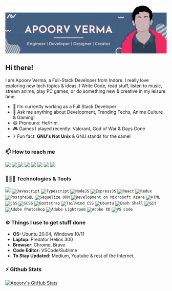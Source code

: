 [![Header](https://raw.githubusercontent.com/apoorvverma/apoorvverma/main/readme_header.png)](https://apoorvverma.com/)

## Hi there!
<!-- <img src="https://raw.githubusercontent.com/apoorvverma/apoorvverma/main/wave.gif" width="30px"> -->

I am Apoorv Verma, a Full-Stack Developer from Indore. I really love exploring new tech topics & ideas. I Write Code, read stuff, listen to music, stream anime, play PC games, or do something new & creative in my leisure time.

- 🌱 I’m currently working as a Full Stack Developer
- 💬 Ask me anything about Development, Trending Techs, Anime Culture & Gaming!
- 😄 Pronouns: He/Him
- 🎮 Games I played recently: Valorant, God of War & Days Gone
- ⚡ Fun fact: <b>GNU's Not Unix</b> & GNU stands for the same!
  <!-- - 🔭 I’m currently working on ... -->
  <!-- - 👯 I’m looking to collaborate on ... -->
  <!-- - 🤔 I’m looking for help with ... -->
  <!-- - 📫 How to reach me: ... -->

### 📫 How to reach me

[<img src="https://img.icons8.com/color/48/000000/linkedin.png" width="4%"/>](https://www.linkedin.com/in/apoorvv/)
<a href="mailto:apoorv.verma999@gmail.com"> <img src="https://img.icons8.com/fluent/48/000000/gmail.png" width="4%"/> </a>
[<img src="https://img.icons8.com/dusk/64/000000/domain.png" width="4%"/>](https://apoorvverma.com/)
[<img src="https://img.icons8.com/color/48/000000/twitter.png" width="4%"/>](https://twitter.com/1999Apoorv)
[<img src="https://img.icons8.com/fluent/48/000000/instagram-new.png" width="4%"/>](https://www.instagram.com/verma.apoorv/)
[<img src="https://img.icons8.com/fluent/48/000000/facebook-new.png" width="4%"/>](https://www.facebook.com/apoorv.verma.33633/)
[<img src="https://upload.wikimedia.org/wikipedia/commons/8/83/Steam_icon_logo.svg" width="4%"/>](https://steamcommunity.com/id/apoorverma/)
[<img src="https://img.icons8.com/fluent/48/000000/spotify.png" width="4%"/>](https://open.spotify.com/user/apoorv.verma12)

### 👨🏻‍💻 Technologies & Tools

<code><img height="40" src="https://img.icons8.com/color/48/000000/c-plus-plus-logo.png"/></code>
<code><img height="40" src="https://img.icons8.com/color/48/000000/javascript.png" title="Javascript"></code>
<code><img height="40" src="https://img.icons8.com/color/48/000000/typescript.png" title="Typescript"></code>
<code><img height="40" src="https://img.icons8.com/fluency/48/000000/node-js.png" title="NodeJS"></code>
<code><img height="40" src="https://user-images.githubusercontent.com/11978772/40430986-a0eb7b92-5e63-11e8-80eb-43fe07f664a6.png" title="ExpressJS"></code>
<code><img height="40" src="https://img.icons8.com/ultraviolet/40/000000/react.png" title="React"></code>
<code><img height="40" src="https://img.icons8.com/color/48/000000/redux.png" title="Redux"></code>
<code><img height="40" src="https://img.icons8.com/color/48/000000/postgreesql.png" title="PostgreSQL"></code>
<code><img height="40" src="https://www.vectorlogo.zone/logos/sequelizejs/sequelizejs-icon.svg" title="Sequelize ORM"></code>
<code><img height="40" src="https://img.icons8.com/color/48/000000/azure-1.png" title="Development on Microsoft Azure"></code>
<code><img height="40" src="https://img.icons8.com/color/48/000000/html-5.png" title="HTML"></code>
<code><img height="40" src="https://img.icons8.com/color/48/000000/css3.png" title="CSS"></code>
<code><img height="40" src="https://img.icons8.com/color/48/000000/sass.png" title="SCSS"></code>
<code><img height="40" src="https://img.icons8.com/color/48/000000/bootstrap.png" title="Bootstrap"></code>
<code><img height="40" src="https://www.vectorlogo.zone/logos/tailwindcss/tailwindcss-icon.svg" title="Tailwind CSS"></code>
<code><img height="40" src="https://img.icons8.com/color/48/000000/ubuntu.png" title="Ubuntu"></code>
<code><img height="40" src="https://img.icons8.com/color/48/000000/console.png" title="Bash Shell"></code>
<code><img height="40" src="https://img.icons8.com/color/48/000000/git.png" title="Git"></code>
<code><img height="40" src="https://img.icons8.com/color/48/000000/adobe-photoshop.png" title="Adobe Photoshop"></code>
<code><img height="40" src="https://img.icons8.com/color/48/000000/adobe-lightroom.png" title="Adobe Lightroom"></code>
<code><img height="40" src="https://img.icons8.com/color/48/000000/adobe-xd.png" title="Adobe XD"></code>
<code><img height="40" src="https://img.icons8.com/color/48/000000/visual-studio-code-2019.png" title="VS Code"></code>

<!-- ## &#x1f4c8; GitHub Stats -->

### ⚙️ Things I use to get stuff done

<ul>
    <li><b>OS:</b> Ubuntu 20.04, Windows 10/11</li>
    <li><b>Laptop: </b> Predator Helios 300</li>
    <li><b>Browser: </b> Chrome, Brave</li>
    <li><b>Code Editor:</b> VSCode/Sublime</li>
    <li><b>To Stay Updated:</b> Medium, Youtube & rest of the Internet</li>
</ul>

### ⚡ Github Stats

<a href="https://github.com/apoorvverma/apoorvverma">
  <img align="center" src="https://github-readme-stats.vercel.app/api?username=apoorvverma&show_icons=true&theme=tokyonight" alt="Apoorv's GitHub Stats" />
</a>
